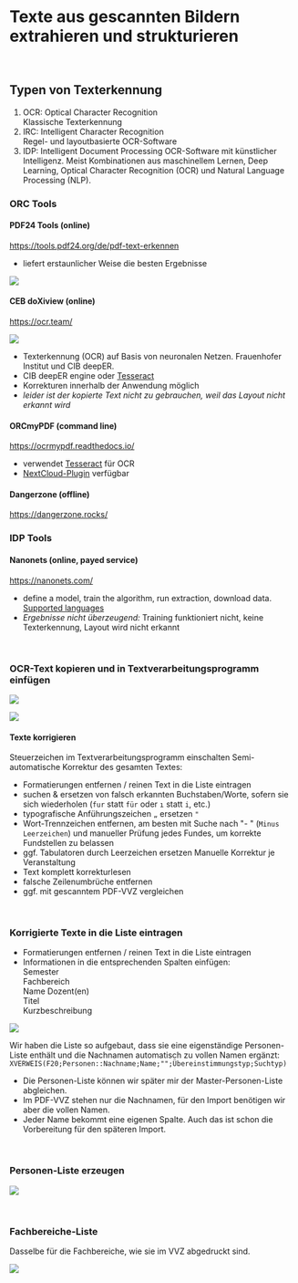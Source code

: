 # Texte aus gescannten Bildern extrahieren und strukturieren

&nbsp;

## Typen von Texterkennung

1. OCR: Optical Character Recognition  
Klassische Texterkennung
2. IRC: Intelligent Character Recognition  
Regel- und layoutbasierte OCR-Software
3. IDP:  Intelligent Document Processing
OCR-Software mit künstlicher Intelligenz. Meist Kombinationen aus maschinellem Lernen, Deep Learning, Optical Character Recognition (OCR) und Natural Language Processing (NLP).

### ORC Tools

#### PDF24 Tools (online)
https://tools.pdf24.org/de/pdf-text-erkennen  
- liefert erstaunlicher Weise die besten Ergebnisse

![](img/pdf24.jpg)


#### CEB doXiview (online)
https://ocr.team/  

![](img/ceb.jpg)

- Texterkennung (OCR) auf Basis von neuronalen Netzen. Frauenhofer Institut und CIB deepER.  
- CIB deepER engine oder [Tesseract](https://github.com/tesseract-ocr/tesseract)
- Korrekturen innerhalb der Anwendung möglich
- _leider ist der kopierte Text nicht zu gebrauchen, weil das Layout nicht erkannt wird_


#### ORCmyPDF (command line)
https://ocrmypdf.readthedocs.io/  
- verwendet [Tesseract](https://github.com/tesseract-ocr/tesseract) für OCR
- [NextCloud-Plugin](https://github.com/janis91/ocr) verfügbar

#### Dangerzone (offline)
https://dangerzone.rocks/  


### IDP Tools

#### Nanonets (online, payed service)
https://nanonets.com/  
- define a model, train the algorithm, run extraction, download data. [Supported languages](https://support.nanonets.com/hc/en-us/articles/4402102692241-What-are-the-languages-supported-recognised-by-Nanonets-apart-from-english-)  
- _Ergebnisse nicht überzeugend:_ Training funktioniert nicht, keine Texterkennung, Layout wird nicht erkannt


&nbsp;

### OCR-Text kopieren und in Textverarbeitungsprogramm einfügen

![](img/pdf-text.jpg)

![](img/text-roh.jpg)

#### Texte korrigieren

Steuerzeichen im Textverarbeitungsprogramm einschalten
Semi-automatische Korrektur des gesamten Textes:
- Formatierungen entfernen / reinen Text in die Liste eintragen
- suchen & ersetzen von falsch erkannten Buchstaben/Worte, sofern sie sich wiederholen (`fur` statt `für` oder `ı` statt `i`, etc.)
- typografische Anführungszeichen `„` ersetzen `"`
- Wort-Trennzeichen entfernen, am besten mit Suche nach "-&nbsp;" (`Minus` `Leerzeichen`) und manueller Prüfung jedes Fundes, um korrekte Fundstellen zu belassen
- ggf. Tabulatoren durch Leerzeichen ersetzen
Manuelle Korrektur je Veranstaltung
- Text komplett korrekturlesen
- falsche Zeilenumbrüche entfernen
- ggf. mit gescanntem PDF-VVZ vergleichen

&nbsp;

### Korrigierte Texte in die Liste eintragen
- Formatierungen entfernen / reinen Text in die Liste eintragen
- Informationen in die entsprechenden Spalten einfügen:  
Semester  
Fachbereich  
Name Dozent(en)  
Titel  
Kurzbeschreibung 

![](img/liste.jpg)

Wir haben die Liste so aufgebaut, dass sie eine eigenständige Personen-Liste enthält und die Nachnamen automatisch zu vollen Namen ergänzt:  
`XVERWEIS(F20;Personen::Nachname;Name;"";Übereinstimmungstyp;Suchtyp)`

- Die Personen-Liste können wir später mir der Master-Personen-Liste abgleichen.  
- Im PDF-VVZ stehen nur die Nachnamen, für den Import benötigen wir aber die vollen Namen.  
- Jeder Name bekommt eine eigenen Spalte. Auch das ist schon die Vorbereitung für den späteren Import.

&nbsp;

### Personen-Liste erzeugen

![](img/personen.jpg)

&nbsp;

### Fachbereiche-Liste

Dasselbe für die Fachbereiche, wie sie im VVZ abgedruckt sind.

![](img/fachbereiche.jpg)
